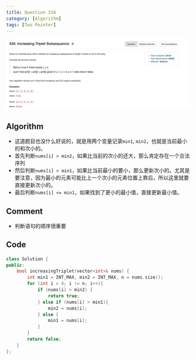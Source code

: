 ```yaml
---
title: Question 334
category: [Algorithm]
tags: [Two Pointer]
---
```


![Description](../Assets/Figure/question334.png)

## Algorithm 

- 这道题目也没什么好说的，就是用两个变量记录`min1`, `min2`，也就是当前最小的和次小的。
- 首先判断`nums[i] > min2`，如果比当前的次小的还大，那么肯定存在一个合法序列
- 然后判断`nums[i] > min1`，如果比当前最小的要小，那么更新次小的。尤其是要注意，因为最小的元素可能比上一个次小的元素位置上靠后，所以这里就要直接更新次小的。
- 最后判断`nums[i] <= min1`，如果找到了更小的最小值，直接更新最小值。

## Comment

- 判断语句的顺序很重要

## Code

```C++
class Solution {
public:
    bool increasingTriplet(vector<int>& nums) {
        int min1 = INT_MAX, min2 = INT_MAX, n = nums.size();
        for (int i = 0; i != n; i++){
            if (nums[i] > min2) {
                return true;
            } else if (nums[i] > min1){
                min2 = nums[i];
            } else {
                min1 = nums[i];
            }
        }
        return false;
    }
};
```
